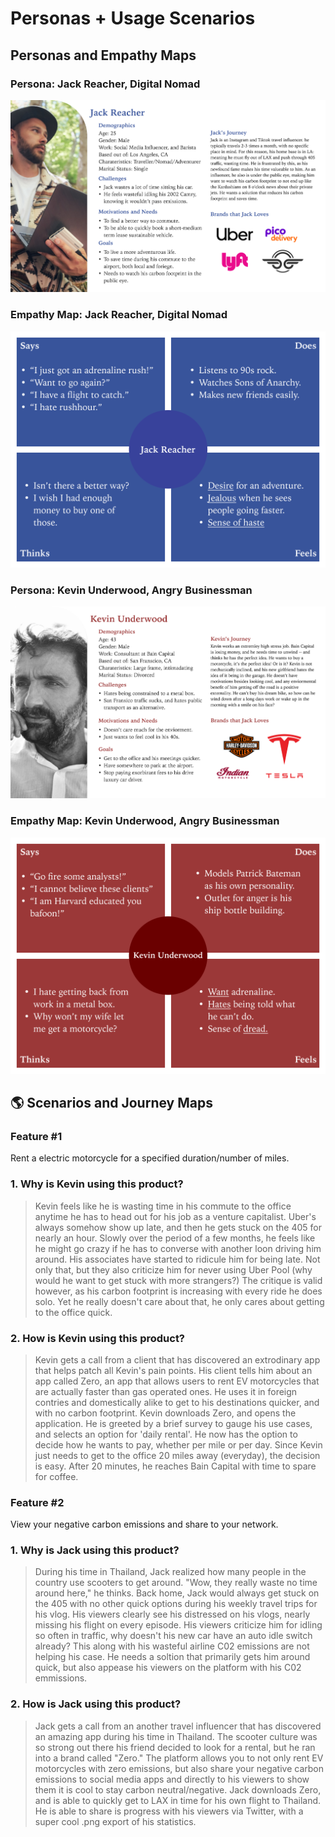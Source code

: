 # Personas + Usage Scenarios

## Personas and Empathy Maps
### Persona: Jack Reacher, Digital Nomad
![Jack Reacher, Digital Nomad](1jr.png)
### Empathy Map: Jack Reacher, Digital Nomad
![Jack Reacher, Digital Nomad](ku2.png)
### Persona: Kevin Underwood, Angry Businessman
![Persona: Kevin Underwood, Angry Businessman](ku1.png)
### Empathy Map: Kevin Underwood, Angry Businessman
![Persona: Kevin Underwood, Angry Businessman](2jr.png)

## 🌎 Scenarios and Journey Maps
### Feature #1
Rent a electric motorcycle for a specified duration/number of miles.
### 1. Why is Kevin using this product?
> Kevin feels like he is wasting time in his commute to the office anytime he has to head out for his job as a venture capitalist. Uber's always somehow show up late, and then he gets stuck on the 405 for nearly an hour. Slowly over the period of a few months, he feels like he might go crazy if he has to converse with another loon driving him around. His associates have started to ridicule him for being late. Not only that, but they also criticize him for never using Uber Pool (why would he want to get stuck with more strangers?) The critique is valid however, as his carbon footprint is increasing with every ride he does solo. Yet he really doesn't care about that, he only cares about getting to the office quick.
### 2. How is Kevin using this product?
> Kevin gets a call from a client that has discovered an extrodinary app that helps patch all Kevin's pain points. His client tells him about an app called Zero, an app that allows users to rent EV motorcycles that are actually faster than gas operated ones. He uses it in foreign contries and domestically alike to get to his destinations quicker, and with no carbon footprint. Kevin downloads Zero, and opens the application. He is greeted by a brief survey to gauge his use cases, and selects an option for 'daily rental'. He now has the option to decide how he wants to pay, whether per mile or per day. Since Kevin just needs to get to the office 20 miles away (everyday), the decision is easy. After 20 minutes, he reaches Bain Capital with time to spare for coffee.

### Feature #2
View your negative carbon emissions and share to your network.
### 1. Why is Jack using this product?
> During his time in Thailand, Jack realized how many people in the country use scooters to get around. "Wow, they really waste no time around here," he thinks. Back home, Jack would always get stuck on the 405 with no other quick options during his weekly travel trips for his vlog. His viewers clearly see his distressed on his vlogs, nearly missing his flight on every episode. His viewers criticize him for idling so often in traffic, why doesn't his new car have an auto idle switch already? This along with his wasteful airline C02 emissions are not helping his case. He needs a soltion that primarily gets him around quick, but also appease his viewers on the platform with his C02 emmissions.
### 2. How is Jack using this product?
> Jack gets a call from an another travel influencer that has discovered an amazing app during his time in Thailand. The scooter culture was so strong out there his friend decided to look for a rental, but he ran into a brand called "Zero." The platform allows you to not only rent EV motorcycles with zero emissions, but also share your negative carbon emissions to social media apps and directly to his viewers to show them it is cool to stay carbon neutral/negative. Jack downloads Zero, and is able to quickly get to LAX in time for his own flight to Thailand. He is able to share is progress with his viewers via Twitter, with a super cool .png export of his statistics. 


